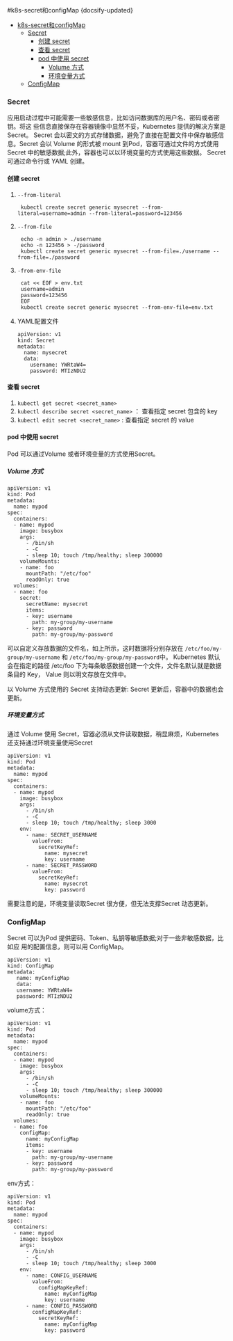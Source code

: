 #k8s-secret和configMap
{docsify-updated}

- [k8s-secret和configMap](#k8s-secret和configmap)
  - [Secret](#secret)
    - [创建 secret](#创建-secret)
    - [查看 secret](#查看-secret)
    - [pod 中使用 secret](#pod-中使用-secret)
      - [Volume 方式](#volume-方式)
      - [环境变量方式](#环境变量方式)
  - [ConfigMap](#configmap)


### Secret
应用启动过程中可能需要一些敏感信息，比如访问数据库的用户名、密码或者密钥。将这 些信息直接保存在容器镜像中显然不妥，Kubernetes 提供的解决方案是Secret。
Secret 会以密文的方式存储数据，避免了直接在配置文件中保存敏感信息。Secret 会以 Volume 的形式被 mount 到Pod，容器可通过文件的方式使用 Secret 中的敏感数据;此外，容器也可以以环境变量的方式使用这些数据。
Secret 可通过命令行或 YAML 创建。

#### 创建 secret
1. `--from-literal`
   ```
    kubectl create secret generic mysecret --from-literal=username=admin --from-literal=password=123456
   ```
2. `--from-file`
   ```
    echo -n admin > ./username
    echo -n 123456 > -/password
    kubectl create secret generic mysecret --from-file=./username --from-file=./password
   ```
3. `-from-env-file`
   ```
    cat << EOF > env.txt
    username=admin
    password=123456
    EOF
    kubectl create secret generic mysecret --from-env-file=env.txt
   ```
4. YAML配置文件
   ```
   apiVersion: v1 
   kind: Secret 
   metadata:
     name: mysecret 
     data:
       username: YWRtaW4= 
       password: MTIzNDU2
   ```

#### 查看 secret
1. `kubectl get secret <secret_name>`
2. `kubectl describe secret <secret_name>` ： 查看指定 secret 包含的 key
3. `kubectl edit secret <secret_name>` : 查看指定 secret 的 value


#### pod 中使用 secret
Pod 可以通过Volume 或者环境变量的方式使用Secret。

##### Volume 方式
```
apiVersion: v1 
kind: Pod
metadata:
  name: mypod 
spec:
  containers:
  - name: mypod 
    image: busybox
    args: 
      - /bin/sh
      - -С
      - sleep 10; touch /tmp/healthy; sleep 300000
    volumeMounts:
    - name: foo
      mountPath: "/etc/foo"
      readOnly: true
  volumes: 
  - name: foo
    secret: 
      secretName: mysecret 
      items:
      - key: username
        path: my-group/my-username
      - key: password
        path: my-group/my-password
```
可以自定义存放数据的文件名，如上所示，这时数据将分别存放在 `/etc/foo/my-group/my-username` 和 `/etc/foo/my-group/my-password`中。
Kubernetes 默认会在指定的路径 /etc/foo 下为每条敏感数据创建一个文件，文件名默认就是数据条目的 Key， Value 则以明文存放在文件中。

以 Volume 方式使用的 Secret 支持动态更新: Secret 更新后，容器中的数据也会更新。

##### 环境变量方式
通过 Volume 使用 Secret，容器必须从文件读取数据，稍显麻烦，Kubernetes 还支持通过环境变量使用Secret
```
apiVersion: v1 
kind: Pod
metadata:
  name: mypod 
spec:
  containers:
  - name: mypod 
    image: busybox
    args: 
      - /bin/sh
      - -С
      - sleep 10; touch /tmp/healthy; sleep 3000
    env:
      - name: SECRET_USERNAME
        valueFrom: 
          secretKeyRef:
            name: mysecret
            key: username
      - name: SECRET_PASSWORD
        valueFrom: 
          secretKeyRef:
            name: mysecret
            key: password
```
需要注意的是，环境变量读取Secret 很方便，但无法支撑Secret 动态更新。

### ConfigMap
Secret 可以为Pod 提供密码、Token、私钥等敏感数据;对于一些非敏感数据，比如应 用的配置信息，则可以用 ConfigMap。

 ```
apiVersion: v1 
kind: ConfigMap 
metadata:
    name: myConfigMap
    data:
    username: YWRtaW4= 
    password: MTIzNDU2
```


volume方式：
```
apiVersion: v1 
kind: Pod
metadata:
  name: mypod 
spec:
  containers:
  - name: mypod 
    image: busybox
    args: 
      - /bin/sh
      - -С
      - sleep 10; touch /tmp/healthy; sleep 300000
    volumeMounts:
    - name: foo
      mountPath: "/etc/foo"
      readOnly: true
  volumes: 
  - name: foo
    configMap: 
      name: myConfigMap 
      items:
      - key: username
        path: my-group/my-username
      - key: password
        path: my-group/my-password
```

env方式：
```
apiVersion: v1 
kind: Pod
metadata:
  name: mypod 
spec:
  containers:
  - name: mypod 
    image: busybox
    args: 
      - /bin/sh
      - -С
      - sleep 10; touch /tmp/healthy; sleep 3000
    env:
      - name: CONFIG_USERNAME
        valueFrom: 
          configMapKeyRef:
            name: myConfigMap
            key: username
      - name: CONFIG_PASSWORD
        configMapKeyRef: 
          secretKeyRef:
            name: myConfigMap
            key: password
```